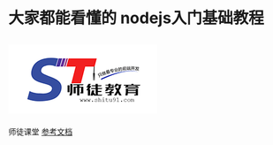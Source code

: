 # 大家都能看懂的 nodejs入门基础教程

![](images/logo.png)
---

师徒课堂
[参考文档](https://lihongmi.github.io/node_study_doc/)